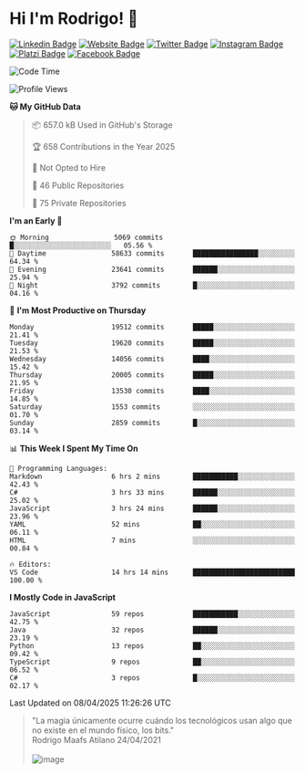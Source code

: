 # Hi I'm Rodrigo! 👋
[![Linkedin Badge](https://img.shields.io/badge/-rmaafs-blue?style=flat&logo=Linkedin&logoColor=white&link=https://www.linkedin.com/in/rmaafs/)](https://www.linkedin.com/in/rmaafs/)
[![Website Badge](https://img.shields.io/badge/-rmaafs.com-0a192f?style=flat&logo=Google-Chrome&logoColor=white&link=https://rmaafs.com)](https://rmaafs.com)
[![Twitter Badge](https://img.shields.io/badge/-@royendero-1ca0f1?style=flat&labelColor=1ca0f1&logo=twitter&logoColor=white&link=https://twitter.com/royendero)](https://twitter.com/royendero)
[![Instagram Badge](https://img.shields.io/badge/-@rmaafs-purple?style=flat&logo=instagram&logoColor=white&link=https://instagram.com/rmaafs/)](https://instagram.com/rmaafs)
[![Platzi Badge](https://img.shields.io/badge/-rmaafs-203845?style=flat&logo=Platzi&logoColor=98CA3F&link=https://platzi.com/p/rmaafs/)](https://platzi.com/p/rmaafs/)
[![Facebook Badge](https://img.shields.io/badge/-rmaafs-046CE4?style=flat&logo=Facebook&logoColor=white&link=https://www.facebook.com/rmaafs/)](https://www.facebook.com/rmaafs/)

<!--START_SECTION:waka-->
![Code Time](http://img.shields.io/badge/Code%20Time-3%2C524%20hrs%2030%20mins-blue)

![Profile Views](http://img.shields.io/badge/Profile%20Views-0-blue)

**🐱 My GitHub Data** 

> 📦 657.0 kB Used in GitHub's Storage 
 > 
> 🏆 658 Contributions in the Year 2025
 > 
> 🚫 Not Opted to Hire
 > 
> 📜 46 Public Repositories 
 > 
> 🔑 75 Private Repositories 
 > 
**I'm an Early 🐤** 

```text
🌞 Morning                5069 commits        █░░░░░░░░░░░░░░░░░░░░░░░░   05.56 % 
🌆 Daytime                58633 commits       ████████████████░░░░░░░░░   64.34 % 
🌃 Evening                23641 commits       ██████░░░░░░░░░░░░░░░░░░░   25.94 % 
🌙 Night                  3792 commits        █░░░░░░░░░░░░░░░░░░░░░░░░   04.16 % 
```
📅 **I'm Most Productive on Thursday** 

```text
Monday                   19512 commits       █████░░░░░░░░░░░░░░░░░░░░   21.41 % 
Tuesday                  19620 commits       █████░░░░░░░░░░░░░░░░░░░░   21.53 % 
Wednesday                14056 commits       ████░░░░░░░░░░░░░░░░░░░░░   15.42 % 
Thursday                 20005 commits       █████░░░░░░░░░░░░░░░░░░░░   21.95 % 
Friday                   13530 commits       ████░░░░░░░░░░░░░░░░░░░░░   14.85 % 
Saturday                 1553 commits        ░░░░░░░░░░░░░░░░░░░░░░░░░   01.70 % 
Sunday                   2859 commits        █░░░░░░░░░░░░░░░░░░░░░░░░   03.14 % 
```


📊 **This Week I Spent My Time On** 

```text
💬 Programming Languages: 
Markdown                 6 hrs 2 mins        ███████████░░░░░░░░░░░░░░   42.43 % 
C#                       3 hrs 33 mins       ██████░░░░░░░░░░░░░░░░░░░   25.02 % 
JavaScript               3 hrs 24 mins       ██████░░░░░░░░░░░░░░░░░░░   23.96 % 
YAML                     52 mins             ██░░░░░░░░░░░░░░░░░░░░░░░   06.11 % 
HTML                     7 mins              ░░░░░░░░░░░░░░░░░░░░░░░░░   00.84 % 

🔥 Editors: 
VS Code                  14 hrs 14 mins      █████████████████████████   100.00 % 
```

**I Mostly Code in JavaScript** 

```text
JavaScript               59 repos            ███████████░░░░░░░░░░░░░░   42.75 % 
Java                     32 repos            ██████░░░░░░░░░░░░░░░░░░░   23.19 % 
Python                   13 repos            ██░░░░░░░░░░░░░░░░░░░░░░░   09.42 % 
TypeScript               9 repos             ██░░░░░░░░░░░░░░░░░░░░░░░   06.52 % 
C#                       3 repos             █░░░░░░░░░░░░░░░░░░░░░░░░   02.17 % 
```




 Last Updated on 08/04/2025 11:26:26 UTC
<!--END_SECTION:waka-->

> "La magia únicamente ocurre cuándo los tecnológicos usan algo que no existe en el mundo físico, los bits."<br>
>  Rodrigo Maafs Atilano 24/04/2021
<br><br>
![image](https://user-images.githubusercontent.com/47652130/116024039-ff6eb680-a612-11eb-8b42-290c8922697e.png)
